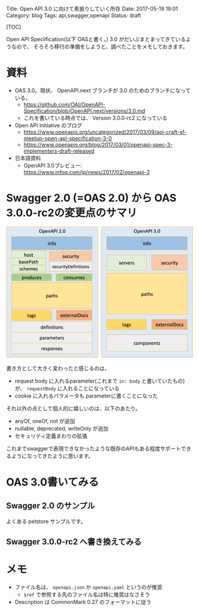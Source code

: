 Title: Open API 3.0 に向けて素振りしていく所存
Date: 2017-05-19 19:01
Category: blog
Tags: api,swagger,openapi
Status: draft

[TOC]

Open API Speciification(以下 OASと書く。) 3.0 がだいぶまとまってきているようなので、
そろそろ移行の準備をしようと、調べたことをメモしておきます。

# 資料
* OAS 3.0。現状、 OpenAPI.next ブランチが 3.0 のためのブランチになっている。
  * https://github.com/OAI/OpenAPI-Specification/blob/OpenAPI.next/versions/3.0.md
  * これを書いている時点では、 Version 3.0.0-rc2 になっている
* Open API Initiative のブログ
  * https://www.openapis.org/uncategorized/2017/03/09/api-craft-sf-meetup-open-api-specification-3-0
  * https://www.openapis.org/blog/2017/03/01/openapi-spec-3-implementers-draft-released
* 日本語資料
  * OpenAPI 3.0プレビュー: https://www.infoq.com/jp/news/2017/02/openapi-3

# Swagger 2.0 (=OAS 2.0) から OAS 3.0.0-rc2の変更点のサマリ

![全体の構造が大きく変更されて、components に色々突っ込まれた。](/images/2017/openapi/structure_2.0_3.0.png)

書き方として大きく変わったと感じるのは、 
* request body に入れるparameter(これまで `in: body` と書いていたもの) が、 `requestBody` に入れることになっている
* cookie に入れるパラメータも parameterに書くことになった

それ以外の点として個人的に嬉しいのは、以下のあたり。
* anyOf, oneOf, not が追加
* nullable, deprecated, writeOnly が追加
* セキュリティ定義まわりの拡張

これまでswaggerで表現できなかったような既存のAPIもある程度サポートできるようになってきたように思います。

# OAS 3.0書いてみる

## Swagger 2.0 のサンプル

よくある petstore サンプルです。

<script src="https://gist.github.com/hitsumabushi/d12f98704507df2edbcb6a2bb58cbfe2.js?file=petstore_simple_2.0.yml"></script>

## Swagger 3.0.0-rc2 へ書き換えてみる

<script src="https://gist.github.com/hitsumabushi/d12f98704507df2edbcb6a2bb58cbfe2.js?file=petstore_simple_3.0.0-rc2.yml"></script>

# メモ

* ファイル名は、 `openapi.json` か `openapi.yaml` というのが推奨
    * `$ref` で参照する先のファイル名は特に推奨はなさそう
* Description は CommonMark 0.27 のフォーマットに従う


